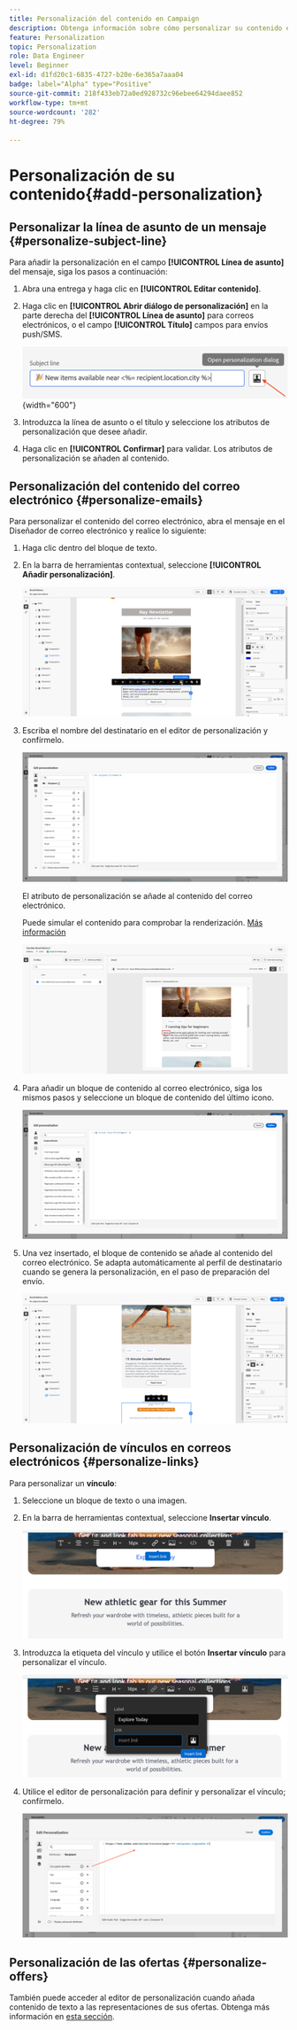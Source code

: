 ```yaml
---
title: Personalización del contenido en Campaign
description: Obtenga información sobre cómo personalizar su contenido en la IU de la web de Adobe Campaign
feature: Personalization
topic: Personalization
role: Data Engineer
level: Beginner
exl-id: d1fd20c1-6835-4727-b20e-6e365a7aaa04
badge: label="Alpha" type="Positive"
source-git-commit: 218f433eb72a0ed928732c96ebee64294daee852
workflow-type: tm+mt
source-wordcount: '282'
ht-degree: 79%

---
```



# Personalización de su contenido{#add-personalization}

## Personalizar la línea de asunto de un mensaje {#personalize-subject-line}

Para añadir la personalización en el campo **[!UICONTROL Línea de asunto]** del mensaje, siga los pasos a continuación:

1. Abra una entrega y haga clic en **[!UICONTROL Editar contenido]**.
1. Haga clic en **[!UICONTROL Abrir diálogo de personalización]** en la parte derecha del **[!UICONTROL Línea de asunto]** para correos electrónicos, o el campo **[!UICONTROL Título]** campos para envíos push/SMS.

   ![](assets/perso-subject.png){width="600"}

1. Introduzca la línea de asunto o el título y seleccione los atributos de personalización que desee añadir.

1. Haga clic en **[!UICONTROL Confirmar]** para validar. Los atributos de personalización se añaden al contenido.

## Personalización del contenido del correo electrónico {#personalize-emails}

Para personalizar el contenido del correo electrónico, abra el mensaje en el Diseñador de correo electrónico y realice lo siguiente:

1. Haga clic dentro del bloque de texto.
1. En la barra de herramientas contextual, seleccione **[!UICONTROL Añadir personalización]**.

   ![](assets/perso-add-to-content.png)

1. Escriba el nombre del destinatario en el editor de personalización y confírmelo.

   ![](assets/perso-add-name.png)

   El atributo de personalización se añade al contenido del correo electrónico.

   Puede simular el contenido para comprobar la renderización. [Más información](../preview-test/preview-content.md)

   ![](assets/perso-rendering.png)

1. Para añadir un bloque de contenido al correo electrónico, siga los mismos pasos y seleccione un bloque de contenido del último icono.

   ![](assets/perso-insert-block.png)

1. Una vez insertado, el bloque de contenido se añade al contenido del correo electrónico. Se adapta automáticamente al perfil de destinatario cuando se genera la personalización, en el paso de preparación del envío.

   ![](assets/perso-content-block-in-email.png)

## Personalización de vínculos en correos electrónicos {#personalize-links}

Para personalizar un **vínculo**:

1. Seleccione un bloque de texto o una imagen.
1. En la barra de herramientas contextual, seleccione **Insertar vínculo**.

   ![](assets/perso-link.png)

1. Introduzca la etiqueta del vínculo y utilice el botón **Insertar vínculo** para personalizar el vínculo.

   ![](assets/perso-link-insert-icon.png)

1. Utilice el editor de personalización para definir y personalizar el vínculo; confírmelo.

   ![](assets/perso-link-edit.png)


## Personalización de las ofertas {#personalize-offers}

También puede acceder al editor de personalización cuando añada contenido de texto a las representaciones de sus ofertas. Obtenga más información en [esta sección](../content/offers.md).

